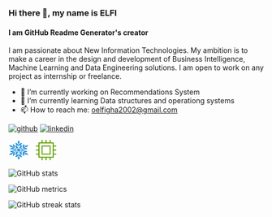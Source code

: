 ### Hi there 👋, my name is ELFI
#### I am GitHub Readme Generator's creator
I am passionate about New Information Technologies. My ambition is to make a career in the design and development of Business Intelligence, Machine Learning and Data Engineering solutions. I am open to work on any project as internship or freelance.

- 🔭 I’m currently working on Recommendations System 
- 🌱 I’m currently learning Data structures and operationg systems 
- 📫 How to reach me: oelfigha2002@gmail.com 


[<img src='https://cdn.jsdelivr.net/npm/simple-icons@3.0.1/icons/github.svg' alt='github' height='40'>](https://github.com/oussamaelfig)  [<img src='https://cdn.jsdelivr.net/npm/simple-icons@3.0.1/icons/linkedin.svg' alt='linkedin' height='40'>](https://www.linkedin.com/in/https://www.linkedin.com/in/oussama-el-figha-2ab749191//)  

<a href='https://archiveprogram.github.com/'><img src='https://raw.githubusercontent.com/acervenky/animated-github-badges/master/assets/acbadge.gif' width='40' height='40'></a> <a href='https://docs.github.com/en/developers'><img src='https://raw.githubusercontent.com/acervenky/animated-github-badges/master/assets/devbadge.gif' width='40' height='40'></a> 

![GitHub stats](https://github-readme-stats.vercel.app/api?username=oussamaelfig&show_icons=true&count_private=true)  

![GitHub metrics](https://metrics.lecoq.io/oussamaelfig)  

![GitHub streak stats](https://github-readme-streak-stats.herokuapp.com/?user=oussamaelfig)  

